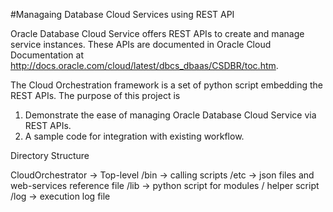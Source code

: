 #Managaing Database Cloud Services using REST API

Oracle Database Cloud Service offers REST APIs to create and manage service instances. These APIs are documented in Oracle Cloud Documentation at http://docs.oracle.com/cloud/latest/dbcs_dbaas/CSDBR/toc.htm. 

The Cloud Orchestration framework is a set of python script embedding the REST APIs. The purpose of this project is

1.  Demonstrate the ease of managing Oracle Database Cloud Service via REST APIs.
2.  A sample code for integration with existing workflow.

Directory Structure

CloudOrchestrator -> Top-level 
  /bin -> calling scripts 
  /etc -> json files and web-services reference file
  /lib -> python script for modules / helper script
  /log -> execution log file
  




